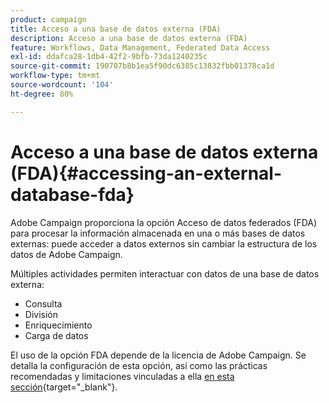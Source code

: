 ```yaml
---
product: campaign
title: Acceso a una base de datos externa (FDA)
description: Acceso a una base de datos externa (FDA)
feature: Workflows, Data Management, Federated Data Access
exl-id: ddafca28-1db4-42f2-9bfb-73da1240235c
source-git-commit: 190707b8b1ea5f90dc6385c13832fbb01378ca1d
workflow-type: tm+mt
source-wordcount: '104'
ht-degree: 80%

---
```


# Acceso a una base de datos externa (FDA){#accessing-an-external-database-fda}

Adobe Campaign proporciona la opción Acceso de datos federados (FDA) para procesar la información almacenada en una o más bases de datos externas: puede acceder a datos externos sin cambiar la estructura de los datos de Adobe Campaign.

Múltiples actividades permiten interactuar con datos de una base de datos externa:

* Consulta
* División
* Enriquecimiento
* Carga de datos

El uso de la opción FDA depende de la licencia de Adobe Campaign. Se detalla la configuración de esta opción, así como las prácticas recomendadas y limitaciones vinculadas a ella [en esta sección](https://experienceleague.adobe.com/docs/campaign/campaign-v8/connect/fda.html?lang=es){target="_blank"}.
